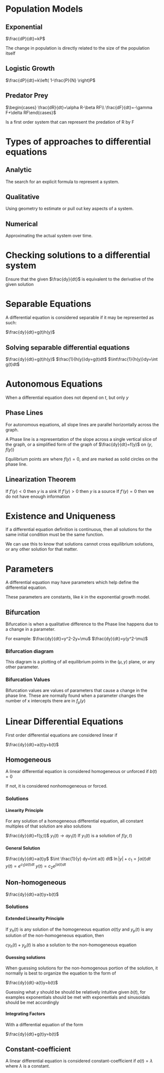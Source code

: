 # Population Models

## Exponential

$\frac{dP}{dt}=kP$

The change in population is directly related to the size of the population itself

## Logistic Growth

$\frac{dP}{dt}=k\left( 1-\frac{P}{N} \right)P$

## Predator Prey

$\begin{cases} \frac{dR}{dt}=\alpha R-\beta RF\\ \frac{dF}{dt}=-\gamma F+\delta RF\end{cases}$

Is a first order system that can represent the predation of R by F

# Types of approaches to differential equations

## Analytic

The search for an explicit formula to represent a system.

## Qualitative

Using geometry to estimate or pull out key aspects of a system.

## Numerical

Approximating the actual system over time.

# Checking solutions to a differential system

Ensure that the given $\frac{dy}{dt}$ is equivalent to the derivative of the given solution

# Separable Equations

A differential equation is considered separable if it may be represented as such:

$\frac{dy}{dt}=g(t)h(y)$

## Solving separable differential equations

$\frac{dy}{dt}=g(t)h(y)$
$\frac{1}{h(y)}dy=g(t)dt$
$\int\frac{1}{h(y)}dy=\int g(t)dt$

# Autonomous Equations

When a differential equation does not depend on $t$, but only $y$

## Phase Lines

For autonomous equations, all slope lines are parallel horizontally across the graph.

A Phase line is a representation of the slope across a single vertical slice of the graph, or a simplified form of the graph of $\frac{dy}{dt}=f(y)$ on $(y,f(y))$

Equilibrium points are where $f(y)=0$, and are marked as solid circles on the phase line.

## Linearization Theorem

If $f'(y)<0$ then $y$ is a sink
If $f'(y)>0$ then $y$ is a source
If $f'(y)=0$ then we do not have enough information

# Existence and Uniqueness

If a differential equation definition is continuous, then all solutions for the same initial condition must be the same function.

We can use this to know that solutions cannot cross equilibrium solutions, or any other solution for that matter.

# Parameters

A differential equation may have parameters which help define the differential equation.

These parameters are constants, like $k$ in the exponential growth model.

## Bifurcation

Bifurcation is when a qualitative difference to the Phase line happens due to a change in a parameter.

For example:
$\frac{dy}{dt}=y^2-2y+\mu$
$\frac{dy}{dt}=y(y^2-\mu)$

### Bifurcation diagram

This diagram is a plotting of all equilibrium points in the $(\mu, y)$ plane, or any other parameter.

### Bifurcation Values

Bifurcation values are values of parameters that cause a change in the phase line. These are normally found when a parameter changes the number of x intercepts there are in $f_\mu(y)$

# Linear Differential Equations

First order differential equations are considered linear if 

$\frac{dy}{dt}=a(t)y+b(t)$

## Homogeneous

A linear differential equation is considered homogeneous or unforced if $b(t)=0$

If not, it is considered nonhomogeneous or forced.

### Solutions

#### Linearity Principle

For any solution of a homogeneous differential equation, all constant multiples of that solution are also solutions

$\frac{dy}{dt}=f(y,t)$
$y_1(t)\to ay_1(t)$
If $y_1(t)$ is a solution of $f(y,t)$

#### General Solution

$\frac{dy}{dt}=a(t)y$
$\int \frac{1}{y} dy=\int a(t) dt$
$\ln|y|+c_1=\int a(t) dt$
$y(t)=e^{c_1\int a(t) dt}$
$y(t)=c_2e^{\int a(t) dt}$

## Non-homogeneous

$\frac{dy}{dt}=a(t)y+b(t)$

### Solutions

#### Extended Linearity Principle

If $y_h(t)$ is any solution of the homogeneous equation $a(t)y$ and $y_p(t)$ is any solution of the non-homogeneous equation, then

$cy_h(t)+y_p(t)$ is also a solution to the non-homogeneous equation

#### Guessing solutions

When guessing solutions for the non-homogenous portion of the solution, it normally is best to organize the equation to the form of

$\frac{dy}{dt}-a(t)y=b(t)$

Guessing what $y$ should be should be relatively intuitive given $b(t)$, for examples exponentials should be met with exponentials and sinusoidals should be met accordingly

#### Integrating Factors

With a differential equation of the form

$\frac{dy}{dt}+g(t)y=b(t)$

## Constant-coefficient

A linear differential equation is considered constant-coefficient if $a(t)=\lambda$ where $\lambda$ is a constant.


